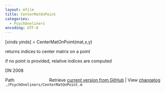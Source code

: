 ```yaml
---
layout: mfile
title: CenterMatOnPoint
categories:
  - PsychOneliners
encoding: UTF-8
---
```


[xinds yinds] = CenterMatOnPoint(mat,x,y)

returns indices to center matrix on a point

if no point is provided, relative indices are computed

DN 2008


<div class="code_header" style="text-align:right;">
  <span style="float:left;">Path&nbsp;&nbsp;</span> <span class="counter">Retrieve <a href=
  "https://raw.github.com/Psychtoolbox-3/Psychtoolbox-3/beta/./PsychOneliners/CenterMatOnPoint.m">current version from GitHub</a> | View <a href=
  "https://github.com/Psychtoolbox-3/Psychtoolbox-3/commits/beta/./PsychOneliners/CenterMatOnPoint.m">changelog</a></span>
</div>
<div class="code">
  <code>./PsychOneliners/CenterMatOnPoint.m</code>
</div>
